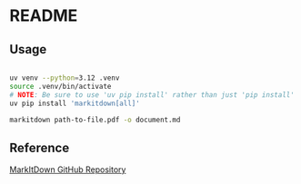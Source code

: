 # README

## Usage

```sh

uv venv --python=3.12 .venv
source .venv/bin/activate
# NOTE: Be sure to use 'uv pip install' rather than just 'pip install' to install packages in this virtual environment
uv pip install 'markitdown[all]'

markitdown path-to-file.pdf -o document.md

```

## Reference

[MarkItDown GitHub Repository](https://github.com/microsoft/markitdown)